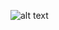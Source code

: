 



![alt text][main]

[main]: https://https://github.com/earmitage/intern-to-entrepreneur/blob/main/diagrams/skills.drawio.png "Main Image"